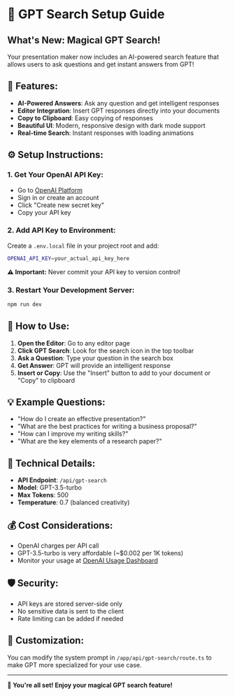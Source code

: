 # 🔮 GPT Search Setup Guide

## **What's New: Magical GPT Search!**

Your presentation maker now includes an AI-powered search feature that allows users to ask questions and get instant answers from GPT!

## **🚀 Features:**

- **AI-Powered Answers**: Ask any question and get intelligent responses
- **Editor Integration**: Insert GPT responses directly into your documents
- **Copy to Clipboard**: Easy copying of responses
- **Beautiful UI**: Modern, responsive design with dark mode support
- **Real-time Search**: Instant responses with loading animations

## **⚙️ Setup Instructions:**

### **1. Get Your OpenAI API Key:**
- Go to [OpenAI Platform](https://platform.openai.com/api-keys)
- Sign in or create an account
- Click "Create new secret key"
- Copy your API key

### **2. Add API Key to Environment:**
Create a `.env.local` file in your project root and add:

```bash
OPENAI_API_KEY=your_actual_api_key_here
```

**⚠️ Important:** Never commit your API key to version control!

### **3. Restart Your Development Server:**
```bash
npm run dev
```

## **🎯 How to Use:**

1. **Open the Editor**: Go to any editor page
2. **Click GPT Search**: Look for the search icon in the top toolbar
3. **Ask a Question**: Type your question in the search box
4. **Get Answer**: GPT will provide an intelligent response
5. **Insert or Copy**: Use the "Insert" button to add to your document or "Copy" to clipboard

## **💡 Example Questions:**

- "How do I create an effective presentation?"
- "What are the best practices for writing a business proposal?"
- "How can I improve my writing skills?"
- "What are the key elements of a research paper?"

## **🔧 Technical Details:**

- **API Endpoint**: `/api/gpt-search`
- **Model**: GPT-3.5-turbo
- **Max Tokens**: 500
- **Temperature**: 0.7 (balanced creativity)

## **💰 Cost Considerations:**

- OpenAI charges per API call
- GPT-3.5-turbo is very affordable (~$0.002 per 1K tokens)
- Monitor your usage at [OpenAI Usage Dashboard](https://platform.openai.com/usage)

## **🛡️ Security:**

- API keys are stored server-side only
- No sensitive data is sent to the client
- Rate limiting can be added if needed

## **🎨 Customization:**

You can modify the system prompt in `/app/api/gpt-search/route.ts` to make GPT more specialized for your use case.

---

**🎉 You're all set! Enjoy your magical GPT search feature!** 